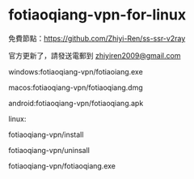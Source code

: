 # fotiaoqiang-vpn-for-linux
免費節點：https://github.com/Zhiyi-Ren/ss-ssr-v2ray

官方更新了，請發送電郵到 zhiyiren2009@gmail.com

windows:fotiaoqiang-vpn/fotiaoiang.exe

macos:fotiaoqiang-vpn/fotiaoqiang.dmg

android:fotiaoqiang-vpn/fotiaoqiang.apk

linux:

fotiaoqiang-vpn/install

fotiaoqiang-vpn/uninsall

fotiaoqiang-vpn/fotiaoqiang.exe
